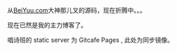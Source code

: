 从[BeiYuu.com](http://beiyuu.com)大神那儿叉的源码，现在折腾中。。。

现在已然是我的主力博客了。

唱诗班的 static server 为 Gitcafe Pages , 此处为同步镜像。
 ~~~